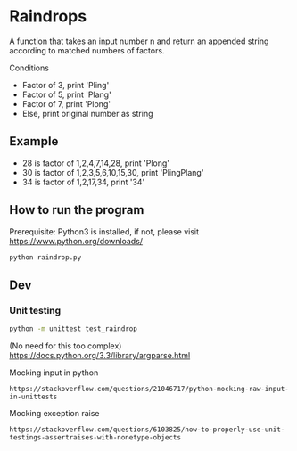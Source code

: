 # Raindrops

A function that takes an input number n and return an appended string according to matched numbers of factors.

Conditions
- Factor of 3, print 'Pling'
- Factor of 5, print 'Plang'
- Factor of 7, print 'Plong'
- Else, print original number as string

## Example
- 28 is factor of 1,2,4,7,14,28, print 'Plong'
- 30 is factor of 1,2,3,5,6,10,15,30, print 'PlingPlang'
- 34 is factor of 1,2,17,34, print '34'

## How to run the program
Prerequisite:
Python3 is installed, if not, please visit https://www.python.org/downloads/
```bash
python raindrop.py
```

## Dev
### Unit testing
```bash
python -m unittest test_raindrop
```
(No need for this too complex)
https://docs.python.org/3.3/library/argparse.html

Mocking input in python
```
https://stackoverflow.com/questions/21046717/python-mocking-raw-input-in-unittests
```

Mocking exception raise
```
https://stackoverflow.com/questions/6103825/how-to-properly-use-unit-testings-assertraises-with-nonetype-objects
```

